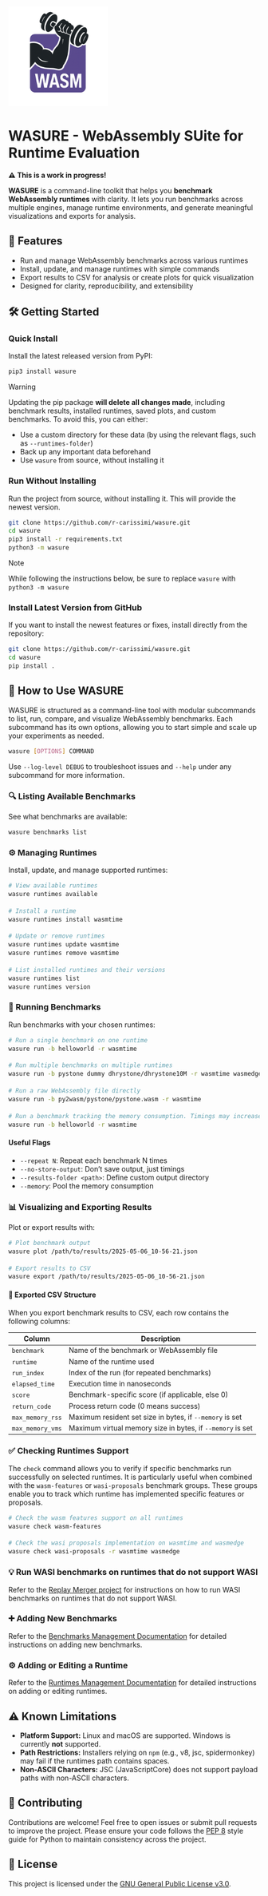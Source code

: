 <img src="https://raw.githubusercontent.com/r-carissimi/wasure/9c23740a47eaab6444735afcdca79dbcca17a57b/assets/logo.png" width="200">

# WASURE - WebAssembly SUite for Runtime Evaluation

**⚠️ This is a work in progress!**

**WASURE** is a command-line toolkit that helps you **benchmark WebAssembly runtimes** with clarity. It lets you run benchmarks across multiple engines, manage runtime environments, and generate meaningful visualizations and exports for analysis.



## 🚀 Features

- Run and manage WebAssembly benchmarks across various runtimes
- Install, update, and manage runtimes with simple commands
- Export results to CSV for analysis or create plots for quick visualization
- Designed for clarity, reproducibility, and extensibility



## 🛠 Getting Started

### Quick Install

Install the latest released version from PyPI:

```bash
pip3 install wasure
```

> [!WARNING]
> Updating the pip package **will delete all changes made**, including benchmark results, installed runtimes, saved plots, and custom benchmarks. To avoid this, you can either:
> - Use a custom directory for these data (by using the relevant flags, such as `--runtimes-folder`) 
> - Back up any important data beforehand
> - Use `wasure` from source, without installing it




### Run Without Installing

Run the project from source, without installing it. This will provide the newest version.

```bash
git clone https://github.com/r-carissimi/wasure.git
cd wasure
pip3 install -r requirements.txt
python3 -m wasure
```

> [!NOTE]
> While following the instructions below, be sure to replace `wasure` with `python3 -m wasure`



### Install Latest Version from GitHub

If you want to install the newest features or fixes, install directly from the repository:

```bash
git clone https://github.com/r-carissimi/wasure.git
cd wasure
pip install .
```



## 📖 How to Use WASURE

WASURE is structured as a command-line tool with modular subcommands to list, run, compare, and visualize WebAssembly benchmarks. Each subcommand has its own options, allowing you to start simple and scale up your experiments as needed.

```bash
wasure [OPTIONS] COMMAND
```

Use `--log-level DEBUG` to troubleshoot issues and `--help` under any subcommand for more information.



### 🔍 Listing Available Benchmarks

See what benchmarks are available:

```bash
wasure benchmarks list
```



### ⚙️ Managing Runtimes

Install, update, and manage supported runtimes:

```bash
# View available runtimes
wasure runtimes available

# Install a runtime
wasure runtimes install wasmtime

# Update or remove runtimes
wasure runtimes update wasmtime
wasure runtimes remove wasmtime

# List installed runtimes and their versions
wasure runtimes list
wasure runtimes version
```



### 🏃 Running Benchmarks

Run benchmarks with your chosen runtimes:

```bash
# Run a single benchmark on one runtime
wasure run -b helloworld -r wasmtime

# Run multiple benchmarks on multiple runtimes
wasure run -b pystone dummy dhrystone/dhrystone10M -r wasmtime wasmedge wasmer --repeat 3

# Run a raw WebAssembly file directly
wasure run -b py2wasm/pystone/pystone.wasm -r wasmtime

# Run a benchmark tracking the memory consumption. Timings may increase.
wasure run -b helloworld -r wasmtime
```

#### Useful Flags

- `--repeat N`: Repeat each benchmark N times
- `--no-store-output`: Don’t save output, just timings
- `--results-folder <path>`: Define custom output directory
- `--memory`: Pool the memory consumption



### 📊 Visualizing and Exporting Results

Plot or export results with:

```bash
# Plot benchmark output
wasure plot /path/to/results/2025-05-06_10-56-21.json

# Export results to CSV
wasure export /path/to/results/2025-05-06_10-56-21.json
```

#### 📄 Exported CSV Structure

When you export benchmark results to CSV, each row contains the following columns:

| Column            | Description                                                |
|-------------------|------------------------------------------------------------|
| `benchmark`       | Name of the benchmark or WebAssembly file                  |
| `runtime`         | Name of the runtime used                                   |
| `run_index`       | Index of the run (for repeated benchmarks)                 |
| `elapsed_time`    | Execution time in nanoseconds                              |
| `score`           | Benchmark-specific score (if applicable, else 0)           | 
| `return_code`     | Process return code (0 means success)                      |
| `max_memory_rss`  | Maximum resident set size in bytes, if `--memory` is set   |
| `max_memory_vms`  | Maximum virtual memory size in bytes, if `--memory` is set |



### ✅ Checking Runtimes Support

The `check` command allows you to verify if specific benchmarks run successfully on selected runtimes. It is particularly useful when combined with the `wasm-features` or `wasi-proposals` benchmark groups. These groups enable you to track which runtime has implemented specific features or proposals.

```bash
# Check the wasm features support on all runtimes
wasure check wasm-features

# Check the wasi proposals implementation on wasmtime and wasmedge
wasure check wasi-proposals -r wasmtime wasmedge
```



### 💡 Run WASI benchmarks on runtimes that do not support WASI

Refer to the [Replay Merger project](https://github.com/r-carissimi/wasm-r3-replay-generator-docker) for instructions on how to run WASI benchmarks on runtimes that do not support WASI.

### ➕ Adding New Benchmarks

Refer to the [Benchmarks Management Documentation](docs/benchmarks-management.md) for detailed instructions on adding new benchmarks.

### ⚙️ Adding or Editing a Runtime

Refer to the [Runtimes Management Documentation](docs/runtimes-management.md) for detailed instructions on adding or editing runtimes.



## ⚠️ Known Limitations

- **Platform Support:** Linux and macOS are supported. Windows is currently **not** supported.
- **Path Restrictions:** Installers relying on `npm` (e.g., v8, jsc, spidermonkey) may fail if the runtimes path contains spaces.
- **Non-ASCII Characters:** JSC (JavaScriptCore) does not support payload paths with non-ASCII characters.



## 🤝 Contributing

Contributions are welcome! Feel free to open issues or submit pull requests to improve the project. Please ensure your code follows the [PEP 8](https://peps.python.org/pep-0008/) style guide for Python to maintain consistency across the project.



## 📜 License

This project is licensed under the [GNU General Public License v3.0](LICENSE).
